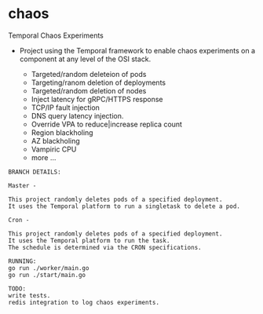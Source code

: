 # chaos
Temporal Chaos Experiments 
 
* Project using the Temporal framework to enable chaos experiments on a component at any level of the OSI stack.

  - Targeted/random deleteion of pods
  - Targeting/ranom deletion of deployments
  - Targeted/random deletion of nodes
  - Inject latency for gRPC/HTTPS response
  - TCP/IP fault injection
  - DNS query latency injection.
  - Override VPA to reduce|increase replica count
  - Region blackholing
  - AZ blackholing
  - Vampiric CPU
  - more ... 
```
BRANCH DETAILS: 

Master -

This project randomly deletes pods of a specified deployment. 
It uses the Temporal platform to run a singletask to delete a pod. 

Cron -

This project randomly deletes pods of a specified deployment. 
It uses the Temporal platform to run the task.
The schedule is determined via the CRON specifications.

```
```
RUNNING: 
go run ./worker/main.go
go run ./start/main.go

```
```
TODO:
write tests.
redis integration to log chaos experiments.

```
